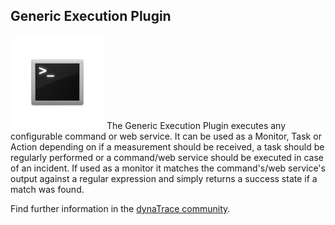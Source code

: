 ## Generic Execution Plugin

![images_community/download/attachments/11567190/icon.png](images_community/download/attachments/11567190/icon.png)
The Generic Execution Plugin executes any configurable command or web service.
It can be used as a Monitor, Task or Action depending on if a measurement should be received, a task should be regularly performed or a command/web service should be executed in case of an incident.
If used as a monitor it matches the command's/web service's output against a regular expression and simply returns a success state if a match was found.

Find further information in the [dynaTrace community](https://community.compuwareapm.com/community/display/DL/Generic+Execution+Plugin).